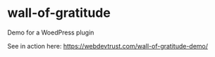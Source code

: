 # wall-of-gratitude
Demo for a WoedPress plugin

See in action here:
https://webdevtrust.com/wall-of-gratitude-demo/
